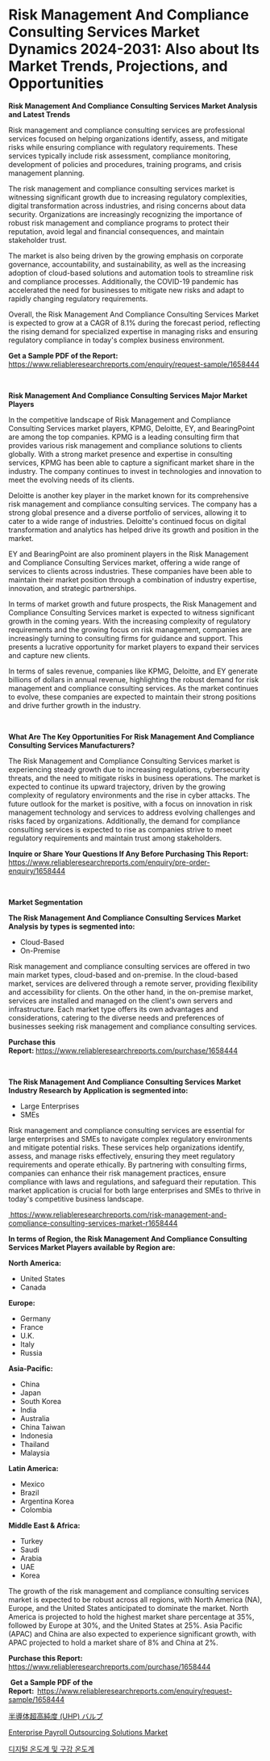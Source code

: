 <p><h1>Risk Management And Compliance Consulting Services Market Dynamics 2024-2031: Also about Its Market Trends, Projections, and Opportunities</h1></p><p><strong>Risk Management And Compliance Consulting Services Market Analysis and Latest Trends</strong></p>
<p><p>Risk management and compliance consulting services are professional services focused on helping organizations identify, assess, and mitigate risks while ensuring compliance with regulatory requirements. These services typically include risk assessment, compliance monitoring, development of policies and procedures, training programs, and crisis management planning.</p><p>The risk management and compliance consulting services market is witnessing significant growth due to increasing regulatory complexities, digital transformation across industries, and rising concerns about data security. Organizations are increasingly recognizing the importance of robust risk management and compliance programs to protect their reputation, avoid legal and financial consequences, and maintain stakeholder trust.</p><p>The market is also being driven by the growing emphasis on corporate governance, accountability, and sustainability, as well as the increasing adoption of cloud-based solutions and automation tools to streamline risk and compliance processes. Additionally, the COVID-19 pandemic has accelerated the need for businesses to mitigate new risks and adapt to rapidly changing regulatory requirements.</p><p>Overall, the Risk Management And Compliance Consulting Services Market is expected to grow at a CAGR of 8.1% during the forecast period, reflecting the rising demand for specialized expertise in managing risks and ensuring regulatory compliance in today's complex business environment.</p></p>
<p><strong>Get a Sample PDF of the Report:&nbsp;</strong> <a href="https://www.reliableresearchreports.com/enquiry/request-sample/1658444">https://www.reliableresearchreports.com/enquiry/request-sample/1658444</a></p>
<p>&nbsp;</p>
<p><strong>Risk Management And Compliance Consulting Services Major Market Players</strong></p>
<p><p>In the competitive landscape of Risk Management and Compliance Consulting Services market players, KPMG, Deloitte, EY, and BearingPoint are among the top companies. KPMG is a leading consulting firm that provides various risk management and compliance solutions to clients globally. With a strong market presence and expertise in consulting services, KPMG has been able to capture a significant market share in the industry. The company continues to invest in technologies and innovation to meet the evolving needs of its clients.</p><p>Deloitte is another key player in the market known for its comprehensive risk management and compliance consulting services. The company has a strong global presence and a diverse portfolio of services, allowing it to cater to a wide range of industries. Deloitte's continued focus on digital transformation and analytics has helped drive its growth and position in the market.</p><p>EY and BearingPoint are also prominent players in the Risk Management and Compliance Consulting Services market, offering a wide range of services to clients across industries. These companies have been able to maintain their market position through a combination of industry expertise, innovation, and strategic partnerships.</p><p>In terms of market growth and future prospects, the Risk Management and Compliance Consulting Services market is expected to witness significant growth in the coming years. With the increasing complexity of regulatory requirements and the growing focus on risk management, companies are increasingly turning to consulting firms for guidance and support. This presents a lucrative opportunity for market players to expand their services and capture new clients.</p><p>In terms of sales revenue, companies like KPMG, Deloitte, and EY generate billions of dollars in annual revenue, highlighting the robust demand for risk management and compliance consulting services. As the market continues to evolve, these companies are expected to maintain their strong positions and drive further growth in the industry.</p></p>
<p>&nbsp;</p>
<p><strong>What Are The Key Opportunities For Risk Management And Compliance Consulting Services Manufacturers?</strong></p>
<p><p>The Risk Management and Compliance Consulting Services market is experiencing steady growth due to increasing regulations, cybersecurity threats, and the need to mitigate risks in business operations. The market is expected to continue its upward trajectory, driven by the growing complexity of regulatory environments and the rise in cyber attacks. The future outlook for the market is positive, with a focus on innovation in risk management technology and services to address evolving challenges and risks faced by organizations. Additionally, the demand for compliance consulting services is expected to rise as companies strive to meet regulatory requirements and maintain trust among stakeholders.</p></p>
<p><strong>Inquire or Share Your Questions If Any Before Purchasing This Report:</strong> <a href="https://www.reliableresearchreports.com/enquiry/pre-order-enquiry/1658444">https://www.reliableresearchreports.com/enquiry/pre-order-enquiry/1658444</a></p>
<p>&nbsp;</p>
<p><strong>Market Segmentation</strong></p>
<p><strong>The Risk Management And Compliance Consulting Services Market Analysis by types is segmented into:</strong></p>
<p><ul><li>Cloud-Based</li><li>On-Premise</li></ul></p>
<p><p>Risk management and compliance consulting services are offered in two main market types, cloud-based and on-premise. In the cloud-based market, services are delivered through a remote server, providing flexibility and accessibility for clients. On the other hand, in the on-premise market, services are installed and managed on the client's own servers and infrastructure. Each market type offers its own advantages and considerations, catering to the diverse needs and preferences of businesses seeking risk management and compliance consulting services.</p></p>
<p><strong>Purchase this Report:&nbsp;</strong><a href="https://www.reliableresearchreports.com/purchase/1658444">https://www.reliableresearchreports.com/purchase/1658444</a></p>
<p>&nbsp;</p>
<p><strong>The Risk Management And Compliance Consulting Services Market Industry Research by Application is segmented into:</strong></p>
<p><ul><li>Large Enterprises</li><li>SMEs</li></ul></p>
<p><p>Risk management and compliance consulting services are essential for large enterprises and SMEs to navigate complex regulatory environments and mitigate potential risks. These services help organizations identify, assess, and manage risks effectively, ensuring they meet regulatory requirements and operate ethically. By partnering with consulting firms, companies can enhance their risk management practices, ensure compliance with laws and regulations, and safeguard their reputation. This market application is crucial for both large enterprises and SMEs to thrive in today's competitive business landscape.</p></p>
<p><a href="https://www.reliableresearchreports.com/risk-management-and-compliance-consulting-services-market-r1658444">&nbsp;https://www.reliableresearchreports.com/risk-management-and-compliance-consulting-services-market-r1658444</a></p>
<p><strong>In terms of Region, the Risk Management And Compliance Consulting Services Market Players available by Region are:</strong></p>
<p>
    <p> <strong> North America: </strong>
        <ul>
            <li>United States</li>
            <li>Canada</li>
        </ul>
        </p> 
    <p> <strong> Europe: </strong>
        <ul>
            <li>Germany</li>
            <li>France</li>
            <li>U.K.</li>
            <li>Italy</li>
            <li>Russia</li>
        </ul>
        </p> 
    <p> <strong> Asia-Pacific: </strong>
        <ul>
            <li>China</li>
            <li>Japan</li>
            <li>South Korea</li>
            <li>India</li>
            <li>Australia</li>
            <li>China Taiwan</li>
            <li>Indonesia</li>
            <li>Thailand</li>
            <li>Malaysia</li>
        </ul>
        </p> 
    <p> <strong> Latin America: </strong>
        <ul>
            <li>Mexico</li>
            <li>Brazil</li>
            <li>Argentina Korea</li>
            <li>Colombia</li>
        </ul>
        </p> 
    <p> <strong> Middle East & Africa: </strong>
        <ul>
            <li>Turkey</li>
            <li>Saudi</li>
            <li>Arabia</li>
            <li>UAE</li>
            <li>Korea</li>
        </ul>
    </p>
    </p>
<p><p>The growth of the risk management and compliance consulting services market is expected to be robust across all regions, with North America (NA), Europe, and the United States anticipated to dominate the market. North America is projected to hold the highest market share percentage at 35%, followed by Europe at 30%, and the United States at 25%. Asia Pacific (APAC) and China are also expected to experience significant growth, with APAC projected to hold a market share of 8% and China at 2%.</p></p>
<p><strong>Purchase this Report: </strong><a href="https://www.reliableresearchreports.com/purchase/1658444">https://www.reliableresearchreports.com/purchase/1658444</a></p>
<p>&nbsp;<strong>Get a Sample PDF of the Report:&nbsp;&nbsp;</strong><a href="https://www.reliableresearchreports.com/enquiry/request-sample/1658444">https://www.reliableresearchreports.com/enquiry/request-sample/1658444</a></p>
<p><strong></strong></p>
<p><p><a href="https://github.com/nemesis2824/Market-Research-Report-List-1/blob/main/537998395885.md">半導体超高純度 (UHP) バルブ</a></p><p><a href="https://github.com/NaomieConner2023/Market-Research-Report-List-1/blob/main/enterprise-payroll-outsourcing-solutions-market.md">Enterprise Payroll Outsourcing Solutions Market</a></p><p><a href="https://github.com/nhaiquang84/Market-Research-Report-List-1/blob/main/512679587532.md">디지털 온도계 및 구강 온도계</a></p></p>